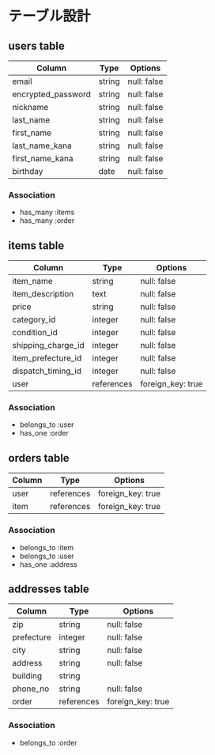 # テーブル設計

## users table

| Column             | Type   | Options     |
| ------------------ | ------ | ----------- |
| email              | string | null: false |
| encrypted_password | string | null: false |
| nickname           | string | null: false |
| last_name          | string | null: false |
| first_name         | string | null: false |
| last_name_kana     | string | null: false |
| first_name_kana    | string | null: false |
| birthday           | date   | null: false |

### Association

- has_many :items
- has_many :order

## items table

| Column             | Type       | Options           |
| ------------------ | ---------- | ----------------- |
| item_name          | string     | null: false       |
| item_description   | text       | null: false       |
| price              | string     | null: false       |
| category_id        | integer    | null: false       |
| condition_id       | integer    | null: false       |
| shipping_charge_id | integer    | null: false       |
| item_prefecture_id | integer    | null: false       |
| dispatch_timing_id | integer    | null: false       |
| user               | references | foreign_key: true |

### Association

- belongs_to :user
- has_one :order

## orders table

| Column | Type       | Options           |
| ------ | ---------- | ----------------- |
| user   | references | foreign_key: true |
| item   | references | foreign_key: true |

### Association

- belongs_to :item
- belongs_to :user
- has_one :address

## addresses table

| Column     | Type       | Options           |
| ---------- | ---------- | ----------------- |
| zip        | string     | null: false       |
| prefecture | integer    | null: false       |
| city       | string     | null: false       |
| address    | string     | null: false       |
| building   | string     |                   |
| phone_no   | string     | null: false       |
| order      | references | foreign_key: true |

### Association

- belongs_to :order
